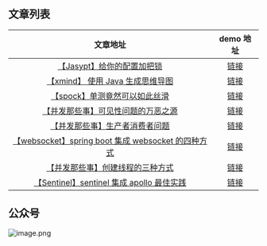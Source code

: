 ## 文章列表
| **文章地址** | **demo 地址** |
| :---: | :---: |
| [【Jasypt】给你的配置加把锁](https://mp.weixin.qq.com/s?__biz=MzIzODE1NzA1MA==&mid=2650157729&idx=1&sn=ecf7ca2a74214a304052fb7318270419&chksm=f13f3f34c648b622be29b318d5e1bdc43c07f645a2c4558dd63d1f2d11aaa14f4aebde9751b0&scene=0&xtrack=1#rd) | [链接](https://github.com/kiwiflydream/study-example/tree/master/study-jasypt-example) |
| [【xmind】 使用 Java 生成思维导图](https://mp.weixin.qq.com/s?__biz=MzIzODE1NzA1MA==&mid=2650157722&idx=1&sn=5d14886e7ed954ae34fd6bafeaf827b5&chksm=f13f3f0fc648b61992565a6b601c8aa7d1b29c32f0e159c0eadb126d8f61ebdbfb5a7d1a39a5&scene=0&xtrack=1#rd) | [链接](https://github.com/kiwiflydream/study-example/tree/master/study-xmind-example) |
| [【spock】单测竟然可以如此丝滑](https://mp.weixin.qq.com/s?__biz=MzIzODE1NzA1MA==&mid=2650157703&idx=1&sn=0e0b18fe866b4b34149ff31c3be9689e&chksm=f13f3f12c648b6048ec493ef586532e6caa62a636cb3ba77ac9b856d560013e79af88b5b59ed&scene=0&xtrack=1#rd) | [链接](https://github.com/kiwiflydream/study-example/tree/master/study-spock-example) |
| [【并发那些事】可见性问题的万恶之源](https://mp.weixin.qq.com/s?__biz=MzIzODE1NzA1MA==&mid=2650157718&idx=1&sn=bf6122645ea1bc1b192f52c6e7a1f7f6&chksm=f13f3f03c648b615fe4b5cc93ce05a037ba29db68043bbbc1acc8c6acec22af39e7dac4d069d&scene=0&xtrack=1#rd) | [链接](https://github.com/kiwiflydream/study-example/tree/master/study-thread-example) |
| [【并发那些事】生产者消费者问题](https://mp.weixin.qq.com/s?__biz=MzIzODE1NzA1MA==&mid=2650157708&idx=1&sn=30aa27b6a2463ba38c9f61438863329d&chksm=f13f3f19c648b60f5e03a02c733adf138b36447943ae9c624974e1a842dd7d37251bbe7a69b7&scene=0&xtrack=1#rd) | [链接](https://github.com/kiwiflydream/study-example/tree/master/study-thread-example) |
| [【websocket】spring boot 集成 websocket 的四种方式](https://mp.weixin.qq.com/s?__biz=MzIzODE1NzA1MA==&mid=2650157699&idx=1&sn=879d72a187e65d2ccd297ab44ca50d2c&chksm=f13f3f16c648b6006483c92a5811402726761eb7ea139488623d91029759f7c651f9dd6e3de7&scene=0&xtrack=1#rd) | [链接](https://github.com/kiwiflydream/study-example/tree/master/study-websocket-example) |
| [【并发那些事】创建线程的三种方式](https://mp.weixin.qq.com/s?__biz=MzIzODE1NzA1MA==&mid=2650157695&idx=1&sn=780603b41fb81746c173c0993b3d25b7&chksm=f13f3feac648b6fc112d222954e63546a0ed48d8ce0daa614768cbe7e126bd056a5c51b9bf0f&scene=0&xtrack=1#rd) | [链接](https://github.com/kiwiflydream/study-example/tree/master/study-thread-example) |
| [【Sentinel】sentinel 集成 apollo 最佳实践](https://mp.weixin.qq.com/s?__biz=MzIzODE1NzA1MA==&mid=2650157682&idx=1&sn=3425812eed9f8e828b8894c150639824&chksm=f13f3fe7c648b6f17d60e733eb15400c98d9806d8241f42a1111ec9e315d4ec23ed62b5e23e0&scene=0&xtrack=1#rd) | [链接](https://github.com/kiwiflydream/study-example/tree/master/study-sentinel-example) |


## 公众号
![image.png](http://static.coder4j.cn/yuque/0/2019/png/119443/1572792316234-051494af-a1cd-489c-9b71-adc14b54ba6f.png#align=left&display=inline&height=178&name=image.png&originHeight=178&originWidth=621&search=&size=39726&status=done&width=621)